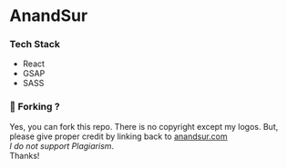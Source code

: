 # AnandSur

### Tech Stack

- React
- GSAP
- SASS

### 🔱 Forking ?

Yes, you can fork this repo. There is no copyright except my logos. But, please 
give proper
credit by linking back to <a href="https://anandsur.com">anandsur.com<a/>\
_I do not support Plagiarism_.\
Thanks!
